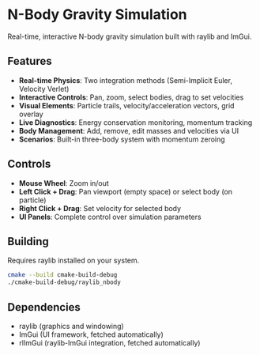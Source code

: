 # N-Body Gravity Simulation

Real-time, interactive N-body gravity simulation built with raylib and ImGui.

## Features

- **Real-time Physics**: Two integration methods (Semi-Implicit Euler, Velocity Verlet)
- **Interactive Controls**: Pan, zoom, select bodies, drag to set velocities
- **Visual Elements**: Particle trails, velocity/acceleration vectors, grid overlay
- **Live Diagnostics**: Energy conservation monitoring, momentum tracking
- **Body Management**: Add, remove, edit masses and velocities via UI
- **Scenarios**: Built-in three-body system with momentum zeroing

## Controls

- **Mouse Wheel**: Zoom in/out
- **Left Click + Drag**: Pan viewport (empty space) or select body (on particle)
- **Right Click + Drag**: Set velocity for selected body
- **UI Panels**: Complete control over simulation parameters

## Building

Requires raylib installed on your system.

```bash
cmake --build cmake-build-debug
./cmake-build-debug/raylib_nbody
```

## Dependencies

- raylib (graphics and windowing)
- ImGui (UI framework, fetched automatically)
- rlImGui (raylib-ImGui integration, fetched automatically)